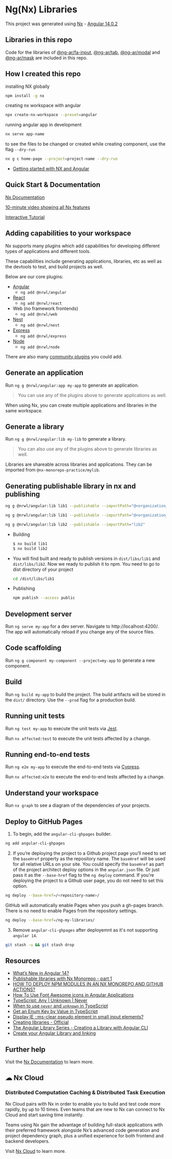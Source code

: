 # Ng(Nx) Libraries

This project was generated using [Nx](https://nx.dev) - [Angular 14.0.2](https://blog.angular.io/angular-v14-is-now-available-391a6db736af)

<!-- <p style="text-align: center;"><img src="https://raw.githubusercontent.com/nrwl/nx/master/images/nx-logo.png" width="450"></p> -->

## Libraries in this repo

Code for the libraries of [@ng-ar/fa-input](https://www.npmjs.com/package/@ng-ar/fa-input), [@ng-ar/tab](https://www.npmjs.com/package/@ng-ar/tab), [@ng-ar/modal](https://www.npmjs.com/package/@ng-ar/modal) and [@ng-ar/mask](https://www.npmjs.com/package/@ng-ar/mask) are included in this repo.

## How I created this repo

installing NX globally

```bash
npm install -g nx
```

creating nx workspace with angular

```bash
npx create-nx-workspace --preset=angular
```

running angular app in development

```bash
nx serve app-name
```

to see the files to be changed or created while creating component, use the flag `--dry-run`

```bash
nx g c home-page --project=project-name --dry-run
```

- [Getting started with NX and Angular](https://nx.dev/#getting-started)

## Quick Start & Documentation

[Nx Documentation](https://nx.dev/angular)

[10-minute video showing all Nx features](https://nx.dev/getting-started/intro)

[Interactive Tutorial](https://nx.dev/tutorial/01-create-application)

## Adding capabilities to your workspace

Nx supports many plugins which add capabilities for developing different types of applications and different tools.

These capabilities include generating applications, libraries, etc as well as the devtools to test, and build projects as well.

Below are our core plugins:

- [Angular](https://angular.io)
  - `ng add @nrwl/angular`
- [React](https://reactjs.org)
  - `ng add @nrwl/react`
- Web (no framework frontends)
  - `ng add @nrwl/web`
- [Nest](https://nestjs.com)
  - `ng add @nrwl/nest`
- [Express](https://expressjs.com)
  - `ng add @nrwl/express`
- [Node](https://nodejs.org)
  - `ng add @nrwl/node`

There are also many [community plugins](https://nx.dev/community) you could add.

## Generate an application

Run `ng g @nrwl/angular:app my-app` to generate an application.

> You can use any of the plugins above to generate applications as well.

When using Nx, you can create multiple applications and libraries in the same workspace.

## Generate a library

Run `ng g @nrwl/angular:lib my-lib` to generate a library.

> You can also use any of the plugins above to generate libraries as well.

Libraries are shareable across libraries and applications. They can be imported from `@nx-monorepo-practice/mylib`.

## Generating publishable library in nx and publishing

```bash
ng g @nrwl/angular:lib lib1 --publishable --importPath="@<organization_name>/lib1"
```

```bash
ng g @nrwl/angular:lib lib1 --publishable --importPath="@<organization_name>/lib1" --tags="scope:public,type:util,target:all"
```

```bash
ng g @nrwl/angular:lib lib2 --publishable --importPath="lib2"
```

- Building

    ```bash
    $ nx build lib1
    $ nx build lib2
    ```

- You will find built and ready to publish versions in `dist/libs/lib1` and `dist/libs/lib2`. Now we ready to publish it to npm. You need to go to dist directory of your project

    ```bash
    cd /dist/libs/lib1
    ```

- Publishing

    ```bash
    npm publish --access public
    ```

## Development server

Run `ng serve my-app` for a dev server. Navigate to http://localhost:4200/. The app will automatically reload if you change any of the source files.

## Code scaffolding

Run `ng g component my-component --project=my-app` to generate a new component.

## Build

Run `ng build my-app` to build the project. The build artifacts will be stored in the `dist/` directory. Use the `--prod` flag for a production build.

## Running unit tests

Run `ng test my-app` to execute the unit tests via [Jest](https://jestjs.io).

Run `nx affected:test` to execute the unit tests affected by a change.

## Running end-to-end tests

Run `ng e2e my-app` to execute the end-to-end tests via [Cypress](https://www.cypress.io).

Run `nx affected:e2e` to execute the end-to-end tests affected by a change.

## Understand your workspace

Run `nx graph` to see a diagram of the dependencies of your projects.

## Deploy to GitHub Pages

1. To begin, add the `angular-cli-ghpages` builder.

```bash
ng add angular-cli-ghpages
```

2. If you’re deploying the project to a Github project page you’ll need to set the `baseHref` property as the repository name. The `baseHref` will be used for all relative URLs on your site. You could specify the `baseHref` as part of the project architect deploy options in the `angular.json` file. Or just pass it as the `--base-href` flag to the `ng deploy` command. If you’re deploying the project to a Github user page, you do not need to set this option.

```bash
ng deploy --base-href=/<repository-name>/
```

GitHub will automatically enable Pages when you push a gh-pages branch. There is no need to enable Pages from the repository settings.

```bash
ng deploy --base-href=/ng-my-libraries/
```

3. Remove `angular-cli-ghpages` after deployemnt as it's not supporting `angular 14`.

```bash
git stash -u && git stash drop
```

## Resources

- [What’s New in Angular 14?](https://www.bacancytechnology.com/blog/whats-new-in-angular-14)
- [Publishable libraries with Nx Monorepo - part 1](https://dev.to/agroupp/publishable-libraries-with-nx-monorepo-part-1-1ae)
- [HOW TO DEPLOY NPM MODULES IN AN NX MONOREPO AND GITHUB ACTIONS?](https://yonatankra.com/how-to-deploy-npm-modules-in-an-nx-monorepo-and-github-actions/)
- [How To Use Font Awesome icons in Angular Applications](https://www.angularjswiki.com/angular/how-to-use-font-awesome-icons-in-angular-applications/)
- [TypeScript: Any | Unknown | Never](https://dev.to/ponikar/typescript-any-unknown-never-1idc)
- [When to use `never` and `unknown` in TypeScript](https://blog.logrocket.com/when-to-use-never-and-unknown-in-typescript-5e4d6c5799ad/)
- [Get an Enum Key by Value in TypeScript](https://bobbyhadz.com/blog/typescript-get-enum-key-by-value)
- [Display IE ::ms-clear pseudo element in small input elements?](https://stackoverflow.com/questions/34745452/display-ie-ms-clear-pseudo-element-in-small-input-elements)
- [Creating libraries - Official](https://angular.io/guide/creating-libraries)
- [The Angular Library Series - Creating a Library with Angular CLI](https://medium.com/angular-in-depth/creating-a-library-in-angular-6-87799552e7e5)
- [Create your Angular Library and linking](https://medium.com/@prajramesh93/create-your-angular-library-f2cf273fd8a5)

## Further help

Visit the [Nx Documentation](https://nx.dev/angular) to learn more.

## ☁ Nx Cloud

### Distributed Computation Caching & Distributed Task Execution

<!-- <p style="text-align: center;"><img src="https://raw.githubusercontent.com/nrwl/nx/master/images/nx-cloud-card.png"></p> -->

Nx Cloud pairs with Nx in order to enable you to build and test code more rapidly, by up to 10 times. Even teams that are new to Nx can connect to Nx Cloud and start saving time instantly.

Teams using Nx gain the advantage of building full-stack applications with their preferred framework alongside Nx’s advanced code generation and project dependency graph, plus a unified experience for both frontend and backend developers.

Visit [Nx Cloud](https://nx.app/) to learn more.
